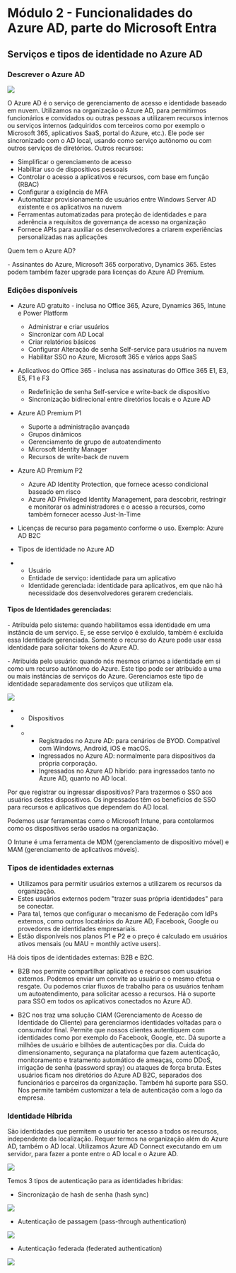 # Módulo 2 - Funcionalidades do Azure AD, parte do Microsoft Entra

## Serviços e tipos de identidade no Azure AD

### Descrever o Azure AD

![](Img/azuread.png)

O Azure AD é o serviço de gerenciamento de acesso e identidade baseado em nuvem.
Utilizamos na organização o Azure AD, para permitirmos funcionários e convidados ou outras pessoas a utilizarem recursos internos ou serviços internos (adquiridos com terceiros como por exemplo o Microsoft 365, aplicativos SaaS, portal do Azure, etc.).
Ele pode ser sincronizado com o AD local, usando como serviço autônomo ou com outros serviços de diretórios.
Outros recursos:
- Simplificar o gerenciamento de acesso
- Habilitar uso de dispositivos pessoais
- Controlar o acesso a aplicativos e recursos, com base em função (RBAC)
- Configurar a exigência de MFA
- Automatizar provisionamento de usuários entre Windows Server AD existente e os aplicativos na nuvem
- Ferramentas automatizadas para proteção de identidades e para aderência a requisitos de governança de acesso na organização
- Fornece APIs para auxiliar os desenvolvedores a criarem experiências personalizadas nas aplicações

Quem tem o Azure AD?

\- Assinantes do Azure, Microsoft 365 corporativo, Dynamics 365. Estes podem também fazer upgrade para licenças do Azure AD Premium. 

### Edições disponíveis

- Azure AD gratuito - inclusa no Office 365, Azure, Dynamics 365, Intune e Power Platform
  - Administrar e criar usuários
  - Sincronizar com AD Local
  - Criar relatórios básicos
  - Configurar Alteração de senha Self-service para usuários na nuvem
  - Habilitar SSO no Azure, Microsoft 365 e vários apps SaaS

- Aplicativos do Office 365 - inclusa nas assinaturas do Office 365 E1, E3, E5, F1 e F3
  - Redefinição de senha Self-service e write-back de dispositivo
  - Sincronização bidirecional entre diretórios locais e o Azure AD

- Azure AD Premium P1
  - Suporte a administração avançada
  - Grupos dinâmicos
  - Gerenciamento de grupo de autoatendimento
  - Microsoft Identity Manager
  - Recursos de write-back de nuvem

- Azure AD Premium P2
  - Azure AD Identity Protection, que fornece acesso condicional baseado em risco
  - Azure AD Privileged Identity Management, para descobrir, restringir e monitorar os administradores e o acesso a recursos, como também fornecer acesso Just-In-Time

- Licenças de recurso para pagamento conforme o uso. Exemplo: Azure AD B2C

- Tipos de identidade no Azure AD

- - Usuário
  - Entidade de serviço: identidade para um aplicativo
  - Identidade gerenciada: identidade para aplicativos, em que não há necessidade dos desenvolvedores gerarem credenciais.

#### Tipos de Identidades gerenciadas:

\- Atribuída pelo sistema: quando habilitamos essa identidade em uma instância de um serviço. E, se esse serviço é excluído, também é excluída essa Identidade gerenciada. Somente o recurso do Azure pode usar essa identidade para solicitar tokens do Azure AD.

\- Atribuída pelo usuário: quando nós mesmos criamos a identidade em si como um recurso autônomo do Azure. Este tipo pode ser atribuído a uma ou mais instâncias de serviços do Azure. Gerenciamos este tipo de identidade separadamente dos serviços que utilizam ela.

![](Img/identidade_gerenciada.png)

- * Dispositivos

- - - Registrados no Azure AD: para cenários de BYOD. Compatível com Windows, Android, iOS e macOS.
    - Ingressados no Azure AD: normalmente para dispositivos da própria corporação.
    - Ingressados no Azure AD híbrido: para ingressados tanto no Azure AD, quanto no AD local.

Por que registrar ou ingressar dispositivos? Para trazermos o SSO aos usuários destes dispositivos. Os ingressados têm os benefícios de SSO para recursos e aplicativos que dependem do AD local.

Podemos usar ferramentas como o Microsoft Intune, para contolarmos como os dispositivos serão usados na organização.

O Intune é uma ferramenta de MDM (gerenciamento de dispositivo móvel) e MAM (gerenciamento de aplicativos móveis). 

### Tipos de identidades externas

- Utilizamos para permitir usuários externos a utilizarem os recursos da organização.
- Estes usuários externos podem "trazer suas própria identidades" para se conectar.
- Para tal, temos que configurar o mecanismo de Federação com IdPs externos, como outros locatários do Azure AD, Facebook, Google ou provedores de identidades empresariais.
- Estão disponíveis nos planos P1 e P2 e o preço é calculado em usuários ativos mensais (ou MAU = monthly active users).

Há dois tipos de identidades externas: B2B e B2C.
- B2B nos permite compartilhar aplicativos e recursos com usuários externos. Podemos enviar um convite ao usuário e o mesmo efetua o resgate. Ou podemos criar fluxos de trabalho para os usuários tenham um autoatendimento, para solicitar acesso a recursos.
Há o suporte para SSO em todos os aplicativos conectados no Azure AD.

- B2C nos traz uma solução CIAM (Gerenciamento de Acesso de Identidade do Cliente) para gerenciarmos identidades voltadas para o consumidor final. Permite que nossos clientes autentiquem com identidades como por exemplo do Facebook, Google, etc.
  Dá suporte a milhões de usuário e bilhões de autenticações por dia.
  Cuida do dimensionamento, segurança na plataforma que fazem autenticação, monitoramento e tratamento automático de ameaças, como DDoS, irrigação de senha (password spray) ou ataques de força bruta.
  Estes usuários ficam nos diretórios do Azure AD B2C, separados dos funcionários e parceiros da organização. Também há suporte para SSO.
  Nos permite também customizar a tela de autenticação com a logo da empresa.

### Identidade Híbrida

São identidades que permitem o usuário ter acesso a todos os recursos, independente da localização.
Requer termos na organização além do Azure AD, também o AD local.
Utilizamos Azure AD Connect executando em um servidor, para fazer a ponte entre o AD local e o Azure AD.

![](Img/identidade_hibrida.png)

Temos 3 tipos de autenticação para as identidades híbridas:
- Sincronização de hash de senha (hash sync)

![](Img/hash_sync.png)

* Autenticação de passagem (pass-through authentication)

![](Img/passthrough.png)

* Autenticação federada (federated authentication)

![](Img/federated.png)

